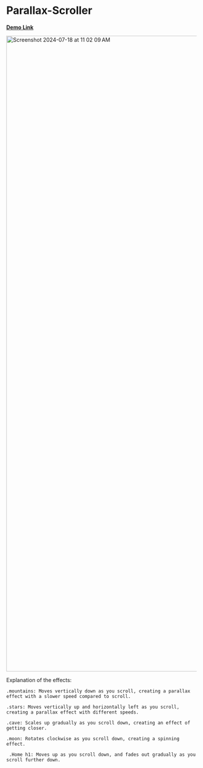 # Parallax-Scroller

[**Demo Link**](https://srilekhap27.github.io/Parallax-Scroller/)

<img width="1682" alt="Screenshot 2024-07-18 at 11 02 09 AM" src="https://github.com/user-attachments/assets/0fb851a7-010e-4f64-9f44-0de683d9b30d">


Explanation of the effects:

 	.mountains: Moves vertically down as you scroll, creating a parallax effect with a slower speed compared to scroll.
 
 	.stars: Moves vertically up and horizontally left as you scroll, creating a parallax effect with different speeds.
 
 	.cave: Scales up gradually as you scroll down, creating an effect of getting closer.
 
 	.moon: Rotates clockwise as you scroll down, creating a spinning effect.
 
	 .Home h1: Moves up as you scroll down, and fades out gradually as you scroll further down.

